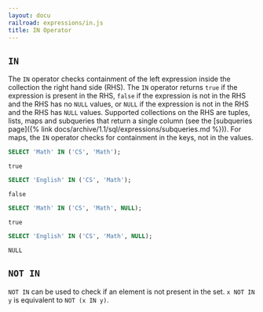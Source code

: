 ```yaml
---
layout: docu
railroad: expressions/in.js
title: IN Operator
---
```


<div id="rrdiagram"></div>

## `IN`

The `IN` operator checks containment of the left expression inside the collection the right hand side (RHS). The `IN` operator returns `true` if the expression is present in the RHS, `false` if the expression is not in the RHS and the RHS has no `NULL` values, or `NULL` if the expression is not in the RHS and the RHS has `NULL` values. Supported collections on the RHS are tuples, lists, maps and subqueries that return a single column (see the [subqueries page]({% link docs/archive/1.1/sql/expressions/subqueries.md %})). For maps, the `IN` operator checks for containment in the keys, not in the values.

```sql
SELECT 'Math' IN ('CS', 'Math');
```

```text
true
```

```sql
SELECT 'English' IN ('CS', 'Math');
```

```text
false
```

```sql
SELECT 'Math' IN ('CS', 'Math', NULL);
```

```text
true
```

```sql
SELECT 'English' IN ('CS', 'Math', NULL);
```

```text
NULL
```

## `NOT IN`

`NOT IN` can be used to check if an element is not present in the set. `x NOT IN y` is equivalent to `NOT (x IN y)`.